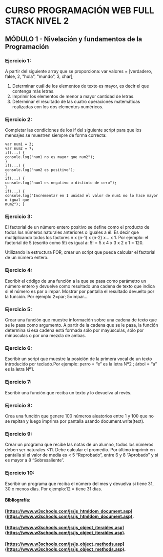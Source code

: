 # CURSO PROGRAMACIÓN WEB FULL STACK NIVEL 2



## MÓDULO 1 - Nivelación y fundamentos de la Programación



###  Ejercicio 1: 

 A partir del siguiente array que se proporciona: var valores = [verdadero, false, 2, "hola",
"mundo", 3, char];
1. Determinar cuál de los elementos de texto es mayor, es decir el que contenga más
letras.
2. Imprimir los elementos de menor a mayor cantidad de letras.
3. Determinar el resultado de las cuatro operaciones matemáticas realizadas con los dos
elementos numéricos.




### Ejercicio 2:
Completar las condiciones de los if del siguiente script para que los mensajes se muestren siempre de forma correcta:
```
var num1 = 3;
var num2 = 7;
if(...) {
console.log("num1 no es mayor que num2");
}
if(...) {
console.log("num2 es positivo");
}
if(...) {
console.log("num1 es negativo o distinto de cero");
}
if(...) {
console.log("Incrementar en 1 unidad el valor de num1 no lo hace mayor o igual que
num2"); }
```

### Ejercicio 3:
El factorial de un número entero positivo se define como el producto de todos los números naturales anteriores o iguales a él. Es decir que multiplicando todos los factores n x (n-1) x (n-2) x... x 1. Por ejemplo: el factorial de 5 (escrito como 5!) es igual a: 5! = 5 x 4 x 3 x 2 x 1 = 120.

Utilizando la estructura FOR, crear un script que pueda calcular el factorial de un número
entero.

### Ejercicio 4:
Escribir el código de una función a la que se pasa como parámetro un número entero y devuelve como resultado una cadena de texto que indica si el número es par o impar. Mostrar por pantalla el resultado devuelto por la función. Por ejemplo 2=par; 5=impar...

### Ejercicio 5:
Crear una función que muestre información sobre una cadena de texto que se le pasa como argumento. A partir de la cadena que se le pasa, la función determina si esa cadena está formada sólo por mayúsculas, sólo por minúsculas o por una mezcla de ambas.

### Ejercicio 6:
Escribir un script que muestre la posición de la primera vocal de un texto introducido por teclado.Por ejemplo: perro = “e” es la letra Nº2 ; árbol = “a” es la letra Nº1.

### Ejercicio 7:
Escribir una función que reciba un texto y lo devuelva al revés.


### Ejercicio 8:
Crea una función que genere 100 números aleatorios entre 1 y 100 que no se repitan y luego imprima por pantalla usando document.write(text).

### Ejercicio 9:
Crear un programa que recibe las notas de un alumno, todos los números deben ser naturales <11. Debe calcular el promedio. Por último imprimir en pantalla si el valor de media es < 5 “Reprobado”, entre 6 y 8 “Aprobado” y si es mayor a 8 “Sobresaliente”.

### Ejercicio 10:
Escribir un programa que reciba el número del mes y devuelva si tiene 31, 30 o menos días.
Por ejemplo:12 = tiene 31 días.

#### Bibliografía:
#### [https://www.w3schools.com/js/js_htmldom_document.asp](https://www.w3schools.com/js/js_htmldom_document.asp).

#### [https://www.w3schools.com/js/js_object_iterables.asp](https://www.w3schools.com/js/js_object_iterables.asp).

#### [https://www.w3schools.com/js/js_object_methods.asp](https://www.w3schools.com/js/js_object_methods.asp).
